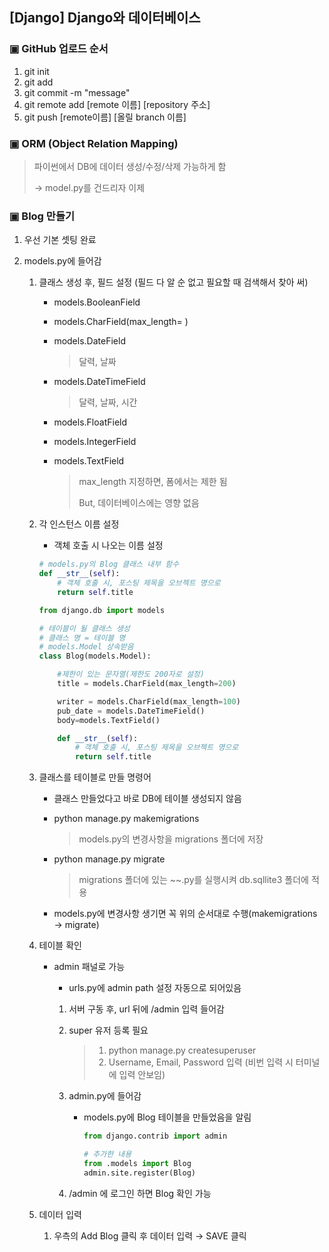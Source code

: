## [Django] Django와 데이터베이스



### ▣ GitHub 업로드 순서

1. git init
2. git add
3. git commit -m "message"
4. git remote add [remote 이름] [repository 주소]
5. git push [remote이름] [올릴 branch 이름]



### ▣  ORM (Object Relation Mapping)

>파이썬에서 DB에 데이터 생성/수정/삭제 가능하게 함
>
>→ model.py를 건드리자 이제



### ▣  Blog 만들기

1. 우선 기본 셋팅 완료

2. models.py에 들어감

   1. 클래스 생성 후, 필드 설정 (필드 다 알 순 없고 필요할 때 검색해서 찾아 써)

      * models.BooleanField

      * models.CharField(max_length= )

      * models.DateField

        > 달력, 날짜

      * models.DateTimeField

        > 달력, 날짜, 시간

      * models.FloatField

      * models.IntegerField

      * models.TextField

        > max_length 지정하면, 폼에서는 제한 됨 
        >
        > But, 데이터베이스에는 영향 없음

   2. 각 인스턴스 이름 설정

      * 객체 호출 시 나오는 이름 설정

      ```python
      # models.py의 Blog 클래스 내부 함수
      def __str__(self):
          # 객체 호출 시, 포스팅 제목을 오브젝트 명으로
          return self.title
      ```

      

      ```python
      from django.db import models
      
      # 테이블이 될 클래스 생성
      # 클래스 명 = 테이블 명
      # models.Model 상속받음
      class Blog(models.Model):
      
          #제한이 있는 문자열(제한도 200자로 설정)
          title = models.CharField(max_length=200)
      
          writer = models.CharField(max_length=100)
          pub_date = models.DateTimeField()
          body=models.TextField()
      
          def __str__(self):
              # 객체 호출 시, 포스팅 제목을 오브젝트 명으로
              return self.title
      
      ```

   3. 클래스를 테이블로 만들 명령어

      * 클래스 만들었다고 바로 DB에 테이블 생성되지 않음

      * python manage.py makemigrations

        > models.py의 변경사항을 migrations 폴더에 저장

      * python manage.py migrate

        > migrations 폴더에 있는 ~~.py를 실행시켜 db.sqllite3 폴더에 적용

      * models.py에 변경사항 생기면 꼭 위의 순서대로 수행(makemigrations → migrate)

   4. 테이블 확인

      * admin 패널로 가능

        * urls.py에 admin path 설정 자동으로 되어있음

        1. 서버 구동 후, url 뒤에 /admin 입력 들어감

        2. super 유저 등록 필요

           >1. python manage.py createsuperuser
           >2. Username, Email, Password 입력 (비번 입력 시 터미널에 입력 안보임)

        3. admin.py에 들어감

           * models.py에 Blog 테이블을 만들었음을 알림

             ```python
             from django.contrib import admin
             
             # 추가한 내용
             from .models import Blog
             admin.site.register(Blog)
             ```

        4.  /admin 에 로그인 하면 Blog 확인 가능

   5. 데이터 입력 

      1. 우측의 Add Blog 클릭 후 데이터 입력 → SAVE 클릭